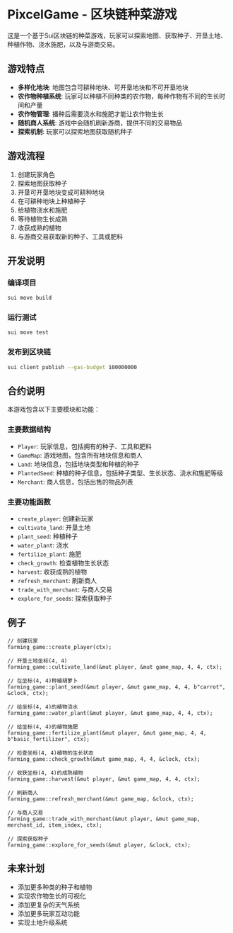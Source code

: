 # PixcelGame - 区块链种菜游戏

这是一个基于Sui区块链的种菜游戏，玩家可以探索地图、获取种子、开垦土地、种植作物、浇水施肥，以及与游商交易。

## 游戏特点

- **多样化地块**: 地图包含可耕种地块、可开垦地块和不可开垦地块
- **农作物种植系统**: 玩家可以种植不同种类的农作物，每种作物有不同的生长时间和产量
- **农作物管理**: 播种后需要浇水和施肥才能让农作物生长
- **随机商人系统**: 游戏中会随机刷新游商，提供不同的交易物品
- **探索机制**: 玩家可以探索地图获取随机种子

## 游戏流程

1. 创建玩家角色
2. 探索地图获取种子
3. 开垦可开垦地块变成可耕种地块
4. 在可耕种地块上种植种子
5. 给植物浇水和施肥
6. 等待植物生长成熟
7. 收获成熟的植物
8. 与游商交易获取新的种子、工具或肥料

## 开发说明

### 编译项目

```bash
sui move build
```

### 运行测试

```bash
sui move test
```

### 发布到区块链

```bash
sui client publish --gas-budget 100000000
```

## 合约说明

本游戏包含以下主要模块和功能：

### 主要数据结构

- `Player`: 玩家信息，包括拥有的种子、工具和肥料
- `GameMap`: 游戏地图，包含所有地块信息和商人
- `Land`: 地块信息，包括地块类型和种植的种子
- `PlantedSeed`: 种植的种子信息，包括种子类型、生长状态、浇水和施肥等级
- `Merchant`: 商人信息，包括出售的物品列表

### 主要功能函数

- `create_player`: 创建新玩家
- `cultivate_land`: 开垦土地
- `plant_seed`: 种植种子
- `water_plant`: 浇水
- `fertilize_plant`: 施肥
- `check_growth`: 检查植物生长状态
- `harvest`: 收获成熟的植物
- `refresh_merchant`: 刷新商人
- `trade_with_merchant`: 与商人交易
- `explore_for_seeds`: 探索获取种子

## 例子

```move
// 创建玩家
farming_game::create_player(ctx);

// 开垦土地坐标(4, 4)
farming_game::cultivate_land(&mut player, &mut game_map, 4, 4, ctx);

// 在坐标(4, 4)种植胡萝卜
farming_game::plant_seed(&mut player, &mut game_map, 4, 4, b"carrot", &clock, ctx);

// 给坐标(4, 4)的植物浇水
farming_game::water_plant(&mut player, &mut game_map, 4, 4, ctx);

// 给坐标(4, 4)的植物施肥
farming_game::fertilize_plant(&mut player, &mut game_map, 4, 4, b"basic_fertilizer", ctx);

// 检查坐标(4, 4)植物的生长状态
farming_game::check_growth(&mut game_map, 4, 4, &clock, ctx);

// 收获坐标(4, 4)的成熟植物
farming_game::harvest(&mut player, &mut game_map, 4, 4, ctx);

// 刷新商人
farming_game::refresh_merchant(&mut game_map, &clock, ctx);

// 与商人交易
farming_game::trade_with_merchant(&mut player, &mut game_map, merchant_id, item_index, ctx);

// 探索获取种子
farming_game::explore_for_seeds(&mut player, &clock, ctx);
```

## 未来计划

- 添加更多种类的种子和植物
- 实现农作物生长的可视化
- 添加更复杂的天气系统
- 添加更多玩家互动功能
- 实现土地升级系统 